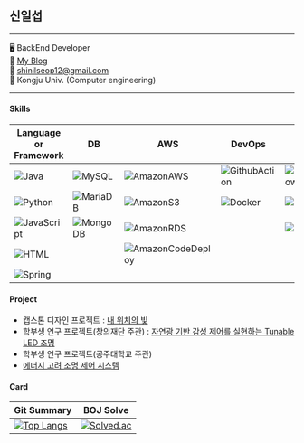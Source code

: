 ## 신일섭

---

🖥️ BackEnd Developer<br>
📌 [My Blog](https://shinscode.tistory.com/)<br>
📧 shinilseop12@gmail.com<br>
🏫 Kongju Univ. (Computer engineering)

---


#### Skills
|Language or Framework|DB|AWS|DevOps|ML|
|---|---|---|---|---|
|![Java](https://img.shields.io/badge/Java-007396?style=flat-square&logo=Java&logoColor=white)|![MySQL](https://img.shields.io/badge/MySQL-4479A1?style=flat-square&logo=mysql&logoColor=white)|![AmazonAWS](https://img.shields.io/badge/AWS-EC2-232F3E?style=flat-square&logo=Amazon-AWS&logoColor=white)|![GithubAction](https://img.shields.io/badge/GithubAction-2088FF?style=flat-square&logo=GitHub-Actions&logoColor=white)|![TensorFlow](https://img.shields.io/badge/TensorFlow-FF6F00?style=flat-square&logo=TensorFlow&logoColor=white)|
|![Python](https://img.shields.io/badge/Python-3776AB?style=flat-square&logo=python&logoColor=white)|![MariaDB](https://img.shields.io/badge/MariaDB-003545?style=flat-square&logo=mariadb&logoColor=white)|![AmazonS3](https://img.shields.io/badge/AWS-S3-232F3E?style=flat-square&logo=AmazonS3&logoColor=white)|![Docker](https://img.shields.io/badge/Docker-2496ED?style=flat-square&logo=Docker&logoColor=white)|![Keras](https://img.shields.io/badge/Keras-D00000?style=flat-square&logo=Keras&logoColor=white)|
|![JavaScript](https://img.shields.io/badge/Javascript-F7DF1E?style=flat-square&logo=JavaScript&logoColor=black)|![MongoDB](https://img.shields.io/badge/MongoDB-47A248?style=flat-square&logo=MongoDB&logoColor=white)|![AmazonRDS](https://img.shields.io/badge/AWS-RDS-232F3E?style=flat-square&logo=Amazon-AWS&logoColor=white)||![SKLearn](https://img.shields.io/badge/SKLearn-F7931E?style=flat-square&logo=scikit-learn&logoColor=white)|
|![HTML](https://img.shields.io/badge/HTML-FF5E00?style=flat-square&logo=HTML5&logoColor=white)||![AmazonCodeDeploy](https://img.shields.io/badge/AWS-CodeDeploy-232F3E?style=flat-square&logo=Amazon-AWS&logoColor=white)|||
|![Spring](https://img.shields.io/badge/Spring-6DB33F?style=flat-square&logo=Spring&logoColor=white)||||||

#### Project
  * 캡스톤 디자인 프로젝트 : [내 위치의 빛](https://github.com/shinilseop/Capstone_Design)
  * 학부생 연구 프로젝트(창의재단 주관) : [자연광 기반 감성 제어를 실현하는 Tunable LED 조명](https://github.com/shinilseop/URP_kofac)
  * 학부생 연구 프로젝트(공주대학교 주관)
  * [에너지 고려 조명 제어 시스템](https://github.com/shinilseop/Light_System_407)

#### Card

|Git Summary|BOJ Solve|
|---|---|
|[![Top Langs](https://github-readme-stats.vercel.app/api/top-langs/?username=shinilseop&layout=compact)](https://github.com/shinilseop/github-readme-stats)|[![Solved.ac](http://mazassumnida.wtf/api/generate_badge?boj=shinilseop12)](https://solved.ac/profile/shinilseop12)|
